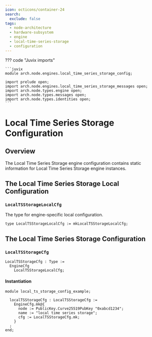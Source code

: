 ```yaml
---
icon: octicons/container-24
search:
  exclude: false
tags:
  - node-architecture
  - hardware-subsystem
  - engine
  - local-time-series-storage
  - configuration
---
```


??? code "Juvix imports"

    ```juvix
    module arch.node.engines.local_time_series_storage_config;

    import prelude open;
    import arch.node.engines.local_time_series_storage_messages open;
    import arch.node.types.engine open;
    import arch.node.types.messages open;
    import arch.node.types.identities open;
    ```

# Local Time Series Storage Configuration

## Overview

The Local Time Series Storage engine configuration contains static information for Local Time Series Storage engine instances.

## The Local Time Series Storage Local Configuration

### `LocalTSStorageLocalCfg`

The type for engine-specific local configuration.

<!-- --8<-- [start:LocalTSStorageLocalCfg] -->
```juvix
type LocalTSStorageLocalCfg := mkLocalTSStorageLocalCfg;
```
<!-- --8<-- [end:LocalTSStorageLocalCfg] -->

## The Local Time Series Storage Configuration

### `LocalTSStorageCfg`

<!-- --8<-- [start:LocalTSStorageCfg] -->
```juvix
LocalTSStorageCfg : Type :=
  EngineCfg
    LocalTSStorageLocalCfg;
```
<!-- --8<-- [end:LocalTSStorageCfg] -->

#### Instantiation

<!-- --8<-- [start:localTSStorageCfg] -->
```juvix extract-module-statements
module local_ts_storage_config_example;

  localTSStorageCfg : LocalTSStorageCfg :=
    EngineCfg.mk@{
      node := PublicKey.Curve25519PubKey "0xabcd1234";
      name := "local time series storage";
      cfg := LocalTSStorageCfg.mk;
    }
  ;
end;
```
<!-- --8<-- [end:localTSStorageCfg] -->